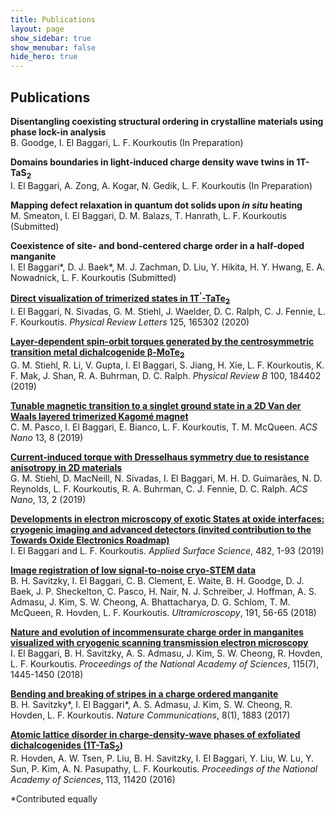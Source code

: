 ```yaml
---
title: Publications
layout: page
show_sidebar: true
show_menubar: false
hide_hero: true
---
```


## Publications

**Disentangling coexisting structural ordering in crystalline materials using phase lock-in analysis**<br/>
B. Goodge, I. El Baggari, L. F. Kourkoutis (In Preparation)

**Domains boundaries in light-induced charge density wave twins in 1T-TaS<sub>2</sub>**<br/>
I. El Baggari, A. Zong, A. Kogar, N. Gedik, L. F. Kourkoutis (In Preparation) 

**Mapping defect relaxation in quantum dot solids upon <em>in situ</em> heating**<br/>
M. Smeaton, I. El Baggari, D. M. Balazs, T. Hanrath, L. F. Kourkoutis (Submitted) 

**Coexistence of site- and bond-centered charge order in a half-doped manganite**<br/>
I. El Baggari\*, D. J. Baek\*, M. J. Zachman, D. Liu, Y. Hikita, H. Y. Hwang, E. A. Nowadnick, L. F. Kourkoutis (Submitted) 

[**Direct visualization of trimerized states in 1T<sup>'</sup>-TaTe<sub>2</sub>**](https://journals.aps.org/prl/abstract/10.1103/PhysRevLett.125.165302)<br/>
I. El Baggari, N. Sivadas, G. M. Stiehl, J. Waelder, D. C. Ralph, C. J. Fennie, L. F. Kourkoutis. *Physical Review Letters* 125, 165302 (2020)

[**Layer-dependent spin-orbit torques generated by the centrosymmetric transition metal dichalcogenide β-MoTe<sub>2</sub>**](https://journals.aps.org/prb/abstract/10.1103/PhysRevB.100.184402)<br/>
G. M. Stiehl, R. Li, V. Gupta, I. El Baggari, S. Jiang, H. Xie, L. F. Kourkoutis, K. F. Mak, J. Shan, R. A. Buhrman, D. C. Ralph. *Physical Review B* 100, 184402 (2019)

[**Tunable magnetic transition to a singlet ground state in a 2D Van der Waals layered trimerized Kagomé magnet**](https://pubs.acs.org/doi/10.1021/acsnano.9b04392)<br/>
C. M. Pasco, I. El Baggari, E. Bianco, L. F. Kourkoutis, T. M. McQueen. *ACS Nano* 13, 8 (2019)

[**Current-induced torque with Dresselhaus symmetry due to resistance anisotropy in 2D materials**](https://pubs.acs.org/doi/abs/10.1021/acsnano.8b09663)<br/>
G. M. Stiehl, D. MacNeill, N. Sivadas, I. El Baggari, M. H. D. Guimarães, N. D. Reynolds, L. F. Kourkoutis, R. A. Buhrman, C. J. Fennie, D. C. Ralph. *ACS Nano*, 13, 2 (2019)

[**Developments in electron microscopy of exotic States at oxide interfaces: cryogenic imaging and advanced detectors (invited contribution to the Towards Oxide Electronics Roadmap)**](https://www.sciencedirect.com/science/article/pii/S0169433219309432?via%3Dihub)<br/>
I. El Baggari and L. F. Kourkoutis. *Applied Surface Science*, 482, 1-93 (2019)

[**Image registration of low signal-to-noise cryo-STEM data**](https://www.sciencedirect.com/science/article/pii/S0304399117304369)<br/>
B. H. Savitzky, I. El Baggari, C. B. Clement, E. Waite, B. H. Goodge, D. J. Baek, J. P. Sheckelton, C. Pasco, H. Nair, N. J. Schreiber, J. Hoffman, A. S. Admasu, J. Kim, S. W. Cheong, A. Bhattacharya, D. G. Schlom, T. M. McQueen, R. Hovden, L. F. Kourkoutis. *Ultramicroscopy*, 191, 56-65 (2018)

[**Nature and evolution of incommensurate charge order in manganites visualized with cryogenic scanning transmission electron microscopy**](http://www.pnas.org/content/early/2018/01/29/1714901115)<br/>
I. El Baggari, B. H. Savitzky, A. S. Admasu, J. Kim, S. W. Cheong, R. Hovden, L. F. Kourkoutis. *Proceedings of the National Academy of Sciences*, 115(7), 1445-1450 (2018)

[**Bending and breaking of stripes in a charge ordered manganite**](https://www.nature.com/articles/s41467-017-02156-1)<br/>
B. H. Savitzky\*, I. El Baggari\*, A. S. Admasu, J. Kim, S. W. Cheong, R. Hovden, L. F. Kourkoutis. *Nature Communications*, 8(1), 1883 (2017) 

[**Atomic lattice disorder in charge-density-wave phases of exfoliated dichalcogenides (1T-TaS<sub>2</sub>)**](http://www.pnas.org/content/113/41/11420)<br/>
R. Hovden, A. W. Tsen, P. Liu, B. H. Savitzky, I. El Baggari, Y. Liu, W. Lu, Y. Sun, P. Kim, A. N. Pasupathy, L. F. Kourkoutis. *Proceedings of the National Academy of Sciences*, 113, 11420 (2016)


\*Contributed equally



